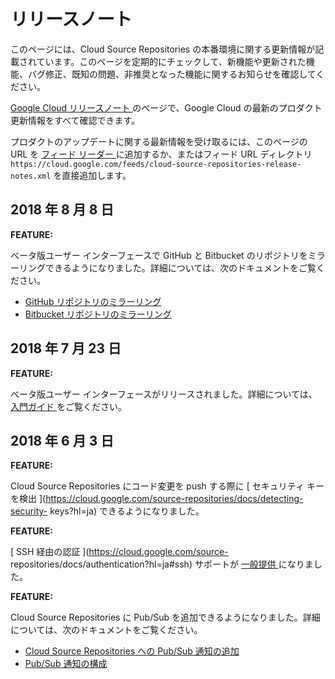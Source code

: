 #  リリースノート

このページには、Cloud Source Repositories
の本番環境に関する更新情報が記載されています。このページを定期的にチェックして、新機能や更新された機能、バグ修正、既知の問題、非推奨となった機能に関するお知らせを確認してください。

[ Google Cloud リリースノート ](https://cloud.google.com/release-notes?hl=ja)
のページで、Google Cloud の最新のプロダクト更新情報をすべて確認できます。

プロダクトのアップデートに関する最新情報を受け取るには、このページの URL を [ フィード リーダー
](https://wikipedia.org/wiki/Comparison_of_feed_aggregators) に追加するか、またはフィード
URL ディレクトリ ` https://cloud.google.com/feeds/cloud-source-repositories-release-
notes.xml ` を直接追加します。

##  2018 年 8 月 8 日

**FEATURE:**

べータ版ユーザー インターフェースで GitHub と Bitbucket
のリポジトリをミラーリングできるようになりました。詳細については、次のドキュメントをご覧ください。

  * [ GitHub リポジトリのミラーリング ](https://cloud.google.com/source-repositories/docs/mirroring-a-github-repository?hl=ja)
  * [ Bitbucket リポジトリのミラーリング ](https://cloud.google.com/source-repositories/docs/mirroring-a-bitbucket-repository?hl=ja)

##  2018 年 7 月 23 日

**FEATURE:**

べータ版ユーザー インターフェースがリリースされました。詳細については、 [ 入門ガイド
](https://cloud.google.com/source-repositories/docs/how-to-beta?hl=ja)
をご覧ください。

##  2018 年 6 月 3 日

**FEATURE:**

Cloud Source Repositories にコード変更を push する際に [ セキュリティ キーを検出
](https://cloud.google.com/source-repositories/docs/detecting-security-
keys?hl=ja) できるようになりました。

**FEATURE:**

[ SSH 経由の認証 ](https://cloud.google.com/source-
repositories/docs/authentication?hl=ja#ssh) サポートが [ 一般提供
](https://cloud.google.com/products?hl=ja#product-launch-stages) になりました。

**FEATURE:**

Cloud Source Repositories に Pub/Sub を追加できるようになりました。詳細については、次のドキュメントをご覧ください。

  * [ Cloud Source Repositories への Pub/Sub 通知の追加 ](https://cloud.google.com/source-repositories/docs/quickstart-adding-pubsub-notifications?hl=ja)
  * [ Pub/Sub 通知の構成 ](https://cloud.google.com/source-repositories/docs/configuring-notifications?hl=ja)

